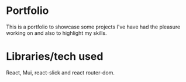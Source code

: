 # Portfolio

This is a portfolio to showcase some projects I've have had the pleasure working on and also to highlight my skills.



# Libraries/tech used
React, Mui, react-slick and react router-dom.